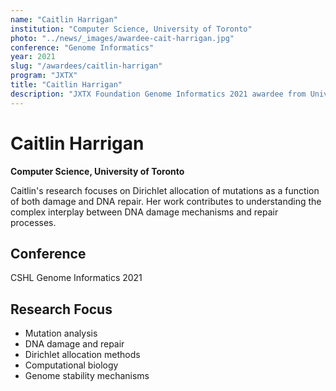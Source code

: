```yaml
---
name: "Caitlin Harrigan"
institution: "Computer Science, University of Toronto"
photo: "../news/_images/awardee-cait-harrigan.jpg"
conference: "Genome Informatics"
year: 2021
slug: "/awardees/caitlin-harrigan"
program: "JXTX"
title: "Caitlin Harrigan"
description: "JXTX Foundation Genome Informatics 2021 awardee from University of Toronto"
---
```


# Caitlin Harrigan

**Computer Science, University of Toronto**

Caitlin's research focuses on Dirichlet allocation of mutations as a function of both damage and DNA repair. Her work contributes to understanding the complex interplay between DNA damage mechanisms and repair processes.

## Conference
CSHL Genome Informatics 2021

## Research Focus
- Mutation analysis
- DNA damage and repair
- Dirichlet allocation methods
- Computational biology
- Genome stability mechanisms